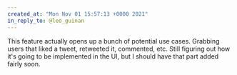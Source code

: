 ```yaml
---
created_at: "Mon Nov 01 15:57:13 +0000 2021"
in_reply_to: @leo_guinan
---
```


This feature actually opens up a bunch of potential use cases. Grabbing users that liked a tweet, retweeted it, commented, etc.  Still figuring out how it's going to be implemented in the UI, but I should have that part added fairly soon.